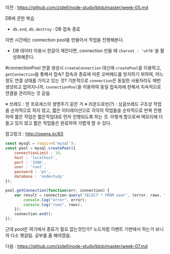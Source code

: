 이전 : https://github.com/zidell/node-study/blob/master/week-05.md

DB에 관한 복습
- `db.end`, `db.destroy` : DB 접속 종료

이번 시간에는 connection pool을 만들어서 작업을 진행해본다.

* DB 데이터 이용시 한글이 깨진다면, connection 만들 때 `charset : 'utf8'`을 활성화해준다.

#connectionPool
연결 생성시  `createConnection` 대신에 `createPool`을 이용하고, `getConnection`을 통해서 접속? 접속과 종료에 따른 오버헤드를 방지하기 위하여, 어느정도 연결 상태를 가지고 있는 것? 기본적으로 `connection`은 동일한 사용자라도 매번 생성되고 없어지니까, `connectionPool`을 이용하여 동일 접속자에 한해서 지속적으로 연결을 관리하는 것 같음.

※ 쓰레드 : 한 프로세스의 생명주기 같은 거
※ 라운드로빈(?) : 싱글쓰레드 구조상 작업을 순차적으로 하지 않고, 짧은 이터레이션으로 각각의 작업들을 순차적으로 반복 진행하여 짧은 작업은 짧은작업대로 먼저 진행되도록 하는 것. 이렇게 함으로써 메모리에 다 들고 있지 않고 짧은 작업들은 완료하여 가볍게 할 수 있다.

참고링크 : http://opens.kr/83

```javascript
const mysql = require('mysql');
const pool = mysql.createPool({
	connectionLimit : 10,
	host : 'localhost',
	port : '3306',
	user : 'root',
	password : 'ps',
	database : 'nodestudy'
});

pool.getConnection(function(err, connection) {
	var result = connection.query('SELECT * FROM user', (error, rows, fields) => {
		console.log("error", error);
		console.log("rows", rows);
	});
	connection.end();
});
```

근데 pool은 여기에서 종료가 필요 없는것인가? 노드처럼 이벤트 기반에서 하는거 보니까 다소 헷갈림. 공부를 좀 해야겠음.


다음 : https://github.com/zidell/node-study/blob/master/week-07.md
